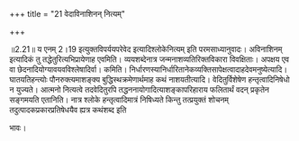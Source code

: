 +++
title = "21 वेदाविनाशिनन् नित्यम्"

+++
  
  
॥2.21॥ य एनम् 2।19 इत्युक्तविपर्ययपरेवेद इत्यादिश्लोकेनित्यम् इति
परमसाध्यानुवादः। अविनाशिनम् इत्यादिकं तु तद्धेतुरित्यभिप्रायेणाह एवमिति।
व्ययशब्देनात्र जन्मनाशव्यतिरिक्तविकारा विवक्षिताः। अपक्षय एव वा
छेदनादियोग्यावयवविश्लेषादिर्वा। कमिति।
निर्धारणस्यानिर्धारितानेकव्यक्तिसापेक्षत्वादाहदेवमनुष्येत्यादि।
घातयतिहन्त्योः पौनरुक्त्यमाशङ्क्य बुद्धिस्थक्रमेणार्थमाह कथं
नाशयतीत्यादि। वेदितुर्विशेषेण हन्तृत्वादिनिषेधो न युज्यते। आत्मनो
नित्यत्वे तदवेदितुरपि तद्धननायोगादित्याशङ्कापरिहाराय फलितार्थं वदन्
प्रकृतेन सङ्गमयति एतानिति। नात्र श्लोके हन्तृत्वादिमात्रं निषिध्यते
किन्तु तत्प्रयुक्तं शोचनम् तदुत्पादकप्रकारप्रतिषेधयैव ह्यत्र कथंशब्द
इति  
  
भावः।  
  
  
  

